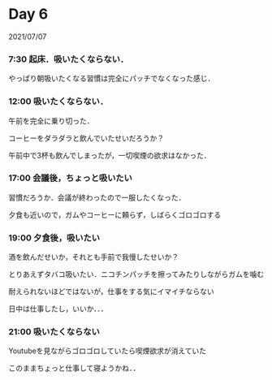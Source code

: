 # Day 6
2021/07/07

### 7:30 起床．吸いたくならない．

やっぱり朝吸いたくなる習慣は完全にパッチでなくなった感じ．

### 12:00 吸いたくならない．
午前を完全に乗り切った．

コーヒーをダラダラと飲んでいたせいだろうか？

午前中で3杯も飲んでしまったが，一切喫煙の欲求はなかった．

### 17:00 会議後，ちょっと吸いたい
習慣だろうか．会議が終わったので一服したくなった．

夕食も近いので，ガムやコーヒーに頼らず，しばらくゴロゴロする

### 19:00 夕食後，吸いたい
酒を飲んだせいか，それとも手前で我慢したせいか？

とりあえずタバコ吸いたい．ニコチンパッチを擦ってみたりしながらガムを噛む

耐えられないほどではないが，仕事をする気にイマイチならない

日中は仕事したし，いいか．．．

### 21:00 吸いたくならない
Youtubeを見ながらゴロゴロしていたら喫煙欲求が消えていた

このままちょっと仕事して寝ようかね．．
